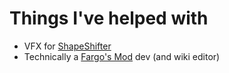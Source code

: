 # Things I've helped with
 - VFX for [ShapeShifter](https://forums.terraria.org/index.php?threads/the-shapeshifter.55006/)
 - Technically a [Fargo's Mod](https://forums.terraria.org/index.php?threads/fargos-mutant-mod-summons-and-souls.42291/) dev (and wiki editor)
